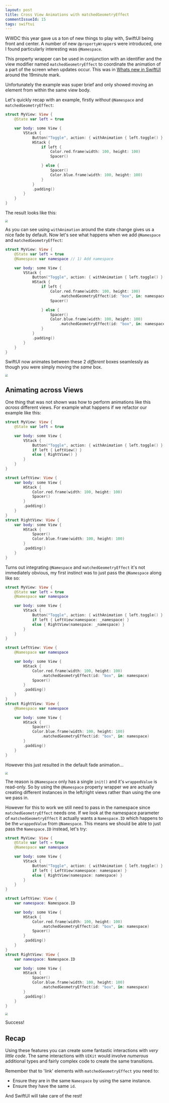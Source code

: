```yaml
---
layout: post
title: Cross View Animations with matchedGeometryEffect
commentIssueId: 15
tags: swiftui
---
```


WWDC this year gave us a ton of new things to play with, SwiftUI being front and center. 
A number of new `@propertyWrapper`s were introduced, one I found particularly interesting was `@Namespace`.

This property wrapper can be used in conjunction with an identifier and the view modifier named `matchedGeometryEffect` to coordinate the animation of a part of the screen when updates occur.
This was in [Whats new in SwiftUI](https://developer.apple.com/videos/play/wwdc2020/10041/) around the 19minute mark. 

Unfortunately the example was super brief and only showed moving an element from within the same view body. 

Let's quickly recap with an example, firstly _without_ `@Namespace` and `matchedGeometryEffect`:

```swift
struct MyView: View {
    @State var left = true

    var body: some View {
        VStack {
            Button("Toggle", action: { withAnimation { left.toggle() } })
            HStack {
                if left {
                    Color.red.frame(width: 100, height: 100)
                    Spacer()

                } else {
                    Spacer()
                    Color.blue.frame(width: 100, height: 100)
                }
            }
            .padding()
        }
    }
}
```

The result looks like this:

<img src="/public/images/cross-view-animations-with-matchedgeometryeffect/001.gif" style="zoom:50%;" />

As you can see using `withAnimation` around the state change gives us a nice fade by default.
Now let's see what happens when we add `@Namespace` and `matchedGeometryEffect`:

```swift
struct MyView: View {
    @State var left = true
    @Namespace var namespace // 1) Add namespace

    var body: some View {
        VStack {
            Button("Toggle", action: { withAnimation { left.toggle() } })
            HStack {
                if left {
                    Color.red.frame(width: 100, height: 100)
                        .matchedGeometryEffect(id: "box", in: namespace) // 2) Add `matchedGeometryEffect` inside namespace
                    Spacer()

                } else {
                    Spacer()
                    Color.blue.frame(width: 100, height: 100)
                        .matchedGeometryEffect(id: "box", in: namespace) // 3) Same here, making sure they use the same `id`
                }
            }
            .padding()
        }
    }
}
```

SwiftUI now animates between these 2 _different_ boxes seamlessly as though you were simply moving the _same_ box.

<img src="/public/images/cross-view-animations-with-matchedgeometryeffect/002.gif" style="zoom:50%;" />

## Animating across Views

One thing that was not shown was how to perform animations like this _across_ different views. For example what happens if we refactor our example like this:

```swift
struct MyView: View {
    @State var left = true

    var body: some View {
        VStack {
            Button("Toggle", action: { withAnimation { left.toggle() } })
            if left { LeftView() }
            else { RightView() }
        }
    }
}

struct LeftView: View {
    var body: some View {
        HStack {
            Color.red.frame(width: 100, height: 100)
            Spacer()
        }
        .padding()
    }
}
struct RightView: View {
    var body: some View {
        HStack {
            Spacer()
            Color.blue.frame(width: 100, height: 100)
        }
        .padding()
    }
}
```

Turns out integrating `@Namespace` and `matchedGeometryEffect` it's not immediately obvious, my first instinct was to just pass the `@Namespace` along like so:

```swift
struct MyView: View {
    @State var left = true
    @Namespace var namespace

    var body: some View {
        VStack {
            Button("Toggle", action: { withAnimation { left.toggle() } })
            if left { LeftView(namespace: _namespace) }
            else { RightView(namespace: _namespace) }
        }
    }
}

struct LeftView: View {
    @Namespace var namespace

    var body: some View {
        HStack {
            Color.red.frame(width: 100, height: 100)
                .matchedGeometryEffect(id: "box", in: namespace)
            Spacer()
        }
        .padding()
    }
}
struct RightView: View {
    @Namespace var namespace

    var body: some View {
        HStack {
            Spacer()
            Color.blue.frame(width: 100, height: 100)
                .matchedGeometryEffect(id: "box", in: namespace)
        }
        .padding()
    }
}
```

However this just resulted in the default fade animation...

<img src="/public/images/cross-view-animations-with-matchedgeometryeffect/001.gif" style="zoom:50%;" />

The reason is `@Namespace` only has a single `init()` and it's `wrappedValue` is read-only. 
So by using the `@Namespace` property wrapper we are actually creating different instances in the left/right views rather than using the one we pass in.

However for this to work we still need to pass in the namespace since `matchedGeometryEffect` needs one. If we look at the namespace parameter of `matchedGeometryEffect` it actually wants a `Namespace.ID` which happens to be the `wrappedValue` from `@Namespace`. This means we should be able to just pass the `Namespace.ID` instead, let's try:

```swift
struct MyView: View {
    @State var left = true
    @Namespace var namespace

    var body: some View {
        VStack {
            Button("Toggle", action: { withAnimation { left.toggle() } })
            if left { LeftView(namespace: namespace) }
            else { RightView(namespace: namespace) }
        }
    }
}

struct LeftView: View {
    var namespace: Namespace.ID

    var body: some View {
        HStack {
            Color.red.frame(width: 100, height: 100)
                .matchedGeometryEffect(id: "box", in: namespace)
            Spacer()
        }
        .padding()
    }
}
struct RightView: View {
    var namespace: Namespace.ID

    var body: some View {
        HStack {
            Spacer()
            Color.blue.frame(width: 100, height: 100)
                .matchedGeometryEffect(id: "box", in: namespace)
        }
        .padding()
    }
}
```

<img src="/public/images/cross-view-animations-with-matchedgeometryeffect/002.gif" style="zoom:50%;" />

Success!

## Recap

Using these features you can create some fantastic interactions with _very little code_. The same interactions with `UIKit` would involve _numerous_ additional types and fairly complex code to create the same transitions.  

Remember that to 'link' elements with  `matchedGeometryEffect` you need to:

- Ensure they are in the same `Namespace` by using the same instance.
- Ensure they have the same `id`.

And SwiftUI will take care of the rest!
